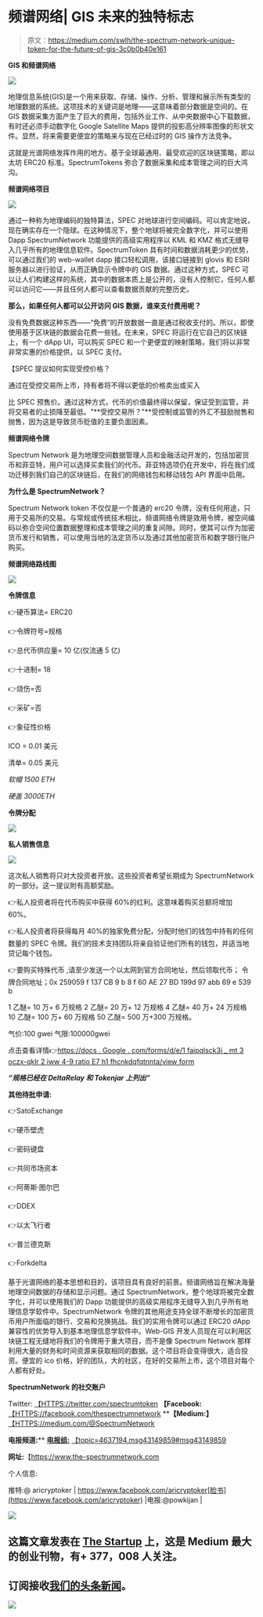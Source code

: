# 频谱网络| GIS 未来的独特标志

> 原文：<https://medium.com/swlh/the-spectrum-network-unique-token-for-the-future-of-gis-3c0b0b40e161>

**GIS 和频谱网络**

![](img/a54d0a1263ae692b25725feda555dab3.png)

地理信息系统(GIS)是一个用来获取、存储、操作、分析、管理和展示所有类型的地理数据的系统。这项技术的关键词是地理——这意味着部分数据是空间的。在 GIS 数据采集方面产生了巨大的费用，包括外业工作、从中央数据中心下载数据，有时还必须手动数字化 Google Satellite Maps 提供的投影高分辨率图像的形状文件。显然，将来需要更便宜的策略来与现在已经过时的 GIS 操作方法竞争。

这就是光谱网络发挥作用的地方。基于全球最通用、最受欢迎的区块链策略，即以太坊 ERC20 标准。SpectrumTokens 弥合了数据采集和成本管理之间的巨大鸿沟。

**频谱网络项目**

![](img/1da046700fe39aed8343ec43d2977623.png)

通过一种称为地理编码的独特算法，SPEC 对地球进行空间编码。可以肯定地说，现在确实存在一个隐球。在这种情况下，整个地球将被完全数字化，并可以使用 Dapp SpectrumNetwork 功能提供的高级实用程序以 KML 和 KMZ 格式无缝导入几乎所有的地理信息软件。SpectrumToken 具有时间和数据消耗更少的优势，可以通过我们的 web-wallet dapp 接口轻松调用，该接口链接到 glovis 和 ESRI 服务器以进行验证，从而正确显示令牌中的 GIS 数据。通过这种方式，SPEC 可以让人们构建这样的系统，其中的数据本质上是公开的，没有人控制它，任何人都可以访问它——并且任何人都可以查看数据贡献的完整历史。

**那么，如果任何人都可以公开访问 GIS 数据，谁来支付费用呢？**

没有免费数据这种东西——“免费”的开放数据一直是通过税收支付的。所以，即使使用基于区块链的数据会花费一些钱。在未来，SPEC 将运行在它自己的区块链上，有一个 dApp UI，可以购买 SPEC 和一个更便宜的映射策略，我们将以非常非常实惠的价格提供，以 SPEC 支付。

【SPEC 提议如何实现受控价格？

通过在受控交易所上市，持有者将不得以更低的价格卖出或买入

比 SPEC 预售价。通过这种方式，代币的价值最终得以保留，保证受到监管，并将交易者的止损降至最低。"**受控交易所？"**受控制或监管的外汇不鼓励抛售和抛售，因为这是导致货币贬值的主要负面因素。

**频谱网络令牌**

Spectrum Network 是为地理空间数据管理人员和金融活动开发的，包括加密货币和菲亚特，用户可以选择买卖我们的代币。菲亚特选项仍在开发中，将在我们成功迁移到我们自己的区块链后，在我们的网络钱包和移动钱包 API 界面中启用。

**为什么是 SpectrumNetwork？**

Spectrum Network token 不仅仅是一个普通的 erc20 令牌，没有任何用途，只用于交易所的交易。与常规或传统技术相比，频谱网络令牌是效用令牌，被空间编码以弥合空间位置数据整理和成本管理之间的重复间隙。同时，使其可以作为加密货币发行和销售，可以使用当地的法定货币以及通过其他加密货币和数字银行账户购买。

**频谱网络路线图**

![](img/535e7e2a804ebfb29f4ba297165aee01.png)

**令牌信息**

👉硬币算法= ERC20

👉令牌符号=规格

👉总代币供应量= 10 亿(仅流通 5 亿)

👉十进制= 18

👉烧伤=否

👉采矿=否

👉象征性价格

ICO = 0.01 美元

清单= 0.05 美元

*软帽 1500 ETH*

*硬盖 3000ETH*

**令牌分配**

![](img/f161cf157c6566a28d367f2459146859.png)

**私人销售信息**

![](img/f31c340661229bdd8470f0a9d07f2f42.png)

这次私人销售将只对大投资者开放。这些投资者希望长期成为 SpectrumNetwork 的一部分。这一提议附有高额奖励。

👉私人投资者将在代币购买中获得 60%的红利。这意味着购买总额将增加 60%。

👉私人投资者将获得每月 40%的独家免费分配，分配时他们的钱包中持有的任何数量的 SPEC 令牌。我们的技术支持团队将亲自验证他们所有的钱包，并适当地贷记每个钱包。

👉要购买特殊代币
,请至少发送一个以太网到官方合同地址，然后领取代币；
令牌合同地址；0x 259059 f 137 CB 9 b 8 f 60 AE 27 BD 199d 97 abb 69 e 539 b

1 乙醚= 10 万+ 6 万规格
2 乙醚= 20 万+ 12 万规格
4 乙醚= 40 万+ 24 万规格
10 乙醚= 100 万+ 60 万规格
50 乙醚= 500 万+300 万规格。

气价:100 gwei
气限:100000gwei

点击查看详情👉[https://docs . Google . com/forms/d/e/1 faipqlsck3i _ mt 3 oczx-qklr 2 iww 4-9 ratio E7 h1 fhcnkdqfqtnnta/view form](https://docs.google.com/forms/d/e/1FAIpQLSck3i_MT3OCzx-QKLr2IWw4-9rAtOiOe7h1fhCNKdQFqtNNTA/viewform)

***“规格已经在 DeltaRelay 和 Tokenjar 上列出”***

**其他待批申请:**

👉SatoExchange

👉硬币壁虎

👉密码键盘

👉共同市场资本

👉阿蒂斯·图尔巴

👉DDEX

👉以太飞行者

👉普兰德克斯

👉Forkdelta

基于光谱网络的基本思想和目的，该项目具有良好的前景。频谱网络旨在解决海量地理空间数据的存储和显示问题。通过 SpectrumNetwork，整个地球将被完全数字化，并可以使用我们的 Dapp 功能提供的高级实用程序无缝导入到几乎所有地理信息学软件中。SpectrumNetwork 令牌的其他用途支持全球不断增长的加密货币用户所面临的银行、交易和兑换挑战。我们的实用令牌可以通过 ERC20 dApp 兼容性的优势导入到基本地理信息学软件中。Web-GIS 开发人员现在可以利用区块链工程无缝地将我们的令牌用于重大项目，而不是像 Spectrum Network 那样利用大量的财务和时间资源来获取相同的数据。这个项目将会变得很大，适合投资。便宜的 ico 价格，好的团队，大的社区，在好的交易所上市，这个项目对每个人都有好处。

**SpectrumNetwork 的社交账户**

Twitter: [【HTTPS://twitter.com/spectrumtoken](https://www.google.com/url?q=https://twitter.com/spectrumtoken&sa=D&ust=1537612239305000&usg=AFQjCNGxbQmMXxyZ2XdRUXxxh0CanPa7qQ)
**【Facebook:** [【HTTPS://facebook.com/thespectrumnetwork](https://www.google.com/url?q=https://facebook.com/thespectrumnetwork&sa=D&ust=1537612239305000&usg=AFQjCNF7nkYtv9hoDIJvM0nwvSjGbx8RZQ)
****【Medium:】** [](https://www.google.com/url?q=https://medium.com/@SpectrumNetwork&sa=D&ust=1537612239305000&usg=AFQjCNE5aYP_UzwgvTyqvYN_WwmGR_n6Ww)[【HTTPS://medium.com/@SpectrumNetwork](https://www.google.com/url?q=https://medium.com/@SpectrumNetwork&sa=D&ust=1537612239305000&usg=AFQjCNE5aYP_UzwgvTyqvYN_WwmGR_n6Ww)

**电报频道:**** [**电报组:**](https://www.google.com/url?q=https://t.me/spectrumnetworkchannel&sa=D&ust=1537612239305000&usg=AFQjCNFX7Ef4xFpkr2gwEf-cA5AohuZQng) [](https://www.google.com/url?q=https://t.me/spectrumnetwork&sa=D&ust=1537612239305000&usg=AFQjCNEuD9spM8FNhiPv7KMnXHNzf2adjQ)[](https://www.google.com/url?q=https://t.me/spectrumnetwork&sa=D&ust=1537612239305000&usg=AFQjCNEuD9spM8FNhiPv7KMnXHNzf2adjQ)[](https://www.google.com/url?q=https://t.me/spectrumnetwork&sa=D&ust=1537612239305000&usg=AFQjCNEuD9spM8FNhiPv7KMnXHNzf2adjQ)[【topic=4637194.msg43149859#msg43149859](https://www.google.com/url?q=https://t.me/spectrumnetwork&sa=D&ust=1537612239305000&usg=AFQjCNEuD9spM8FNhiPv7KMnXHNzf2adjQ)

**网址:**【https://www.the-spectrumnetwork.com 

个人信息:

推特:@ aricryptoker | https://www.facebook.com/aricryptoker[脸书](https://www.facebook.com/aricryptoker) |电报:@powkijan |

[![](img/308a8d84fb9b2fab43d66c117fcc4bb4.png)](https://medium.com/swlh)

## 这篇文章发表在 [The Startup](https://medium.com/swlh) 上，这是 Medium 最大的创业刊物，有+ 377，008 人关注。

## 订阅接收[我们的头条新闻](http://growthsupply.com/the-startup-newsletter/)。

[![](img/b0164736ea17a63403e660de5dedf91a.png)](https://medium.com/swlh)